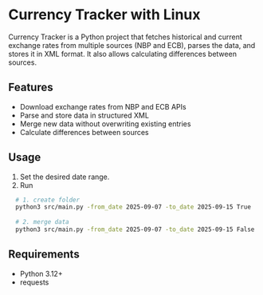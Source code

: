 # Currency Tracker with Linux

Currency Tracker is a Python project that fetches historical and current exchange rates from multiple sources (NBP and ECB), parses the data, and stores it in XML format. It also allows calculating differences between sources.

## Features
- Download exchange rates from NBP and ECB APIs
- Parse and store data in structured XML
- Merge new data without overwriting existing entries
- Calculate differences between sources


## Usage
1. Set the desired date range.
2. Run 
```bash
  # 1. create folder
  python3 src/main.py -from_date 2025-09-07 -to_date 2025-09-15 True
  
  # 2. merge data
  python3 src/main.py -from_date 2025-09-07 -to_date 2025-09-15 False
```


## Requirements
- Python 3.12+
- requests
